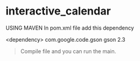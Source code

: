 # interactive_calendar

USING MAVEN 
In pom.xml file add this dependency 


&lt;dependency>
            <groupId>com.google.code.gson</groupId>
            <artifactId>gson</artifactId>
            <version>2.3</version>
</dependency>


> Compile file and you can run the main. 
